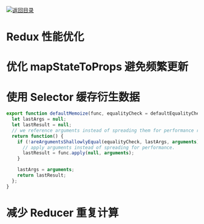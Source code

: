 [![返回目录](https://i.postimg.cc/50XLzC7C/image.png)](https://parg.co/UGZ)

# Redux 性能优化

# 优化 mapStateToProps 避免频繁更新

# 使用 Selector 缓存衍生数据

```js
export function defaultMemoize(func, equalityCheck = defaultEqualityCheck) {
  let lastArgs = null;
  let lastResult = null;
  // we reference arguments instead of spreading them for performance reasons
  return function() {
    if (!areArgumentsShallowlyEqual(equalityCheck, lastArgs, arguments)) {
      // apply arguments instead of spreading for performance.
      lastResult = func.apply(null, arguments);
    }

    lastArgs = arguments;
    return lastResult;
  };
}
```

# 减少 Reducer 重复计算
